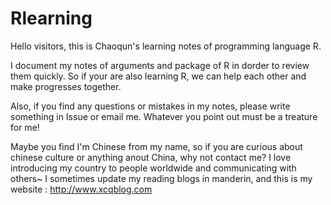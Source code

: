 # Rlearning

Hello visitors, this is Chaoqun's learning notes of programming language R.

I document my notes of arguments and package of R in dorder to review them quickly. So if your are also learning R, we can help each other and make progresses together.

Also, if you find any questions or mistakes in my notes, please write something in Issue or email me. Whatever you point out must be a treature for me!

Maybe you find I'm Chinese from my name, so if you are curious about chinese culture or anything anout China, why not contact  me? I love introducing my country to people worldwide and communicating with others~ I sometimes update my reading blogs in manderin, and this is my website : http://www.xcqblog.com


